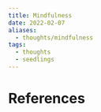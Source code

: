 ```yaml
---
title: Mindfulness
date: 2022-02-07
aliases:
  - thoughts/mindfulness
tags:
  - thoughts
  - seedlings
---
```




# References

